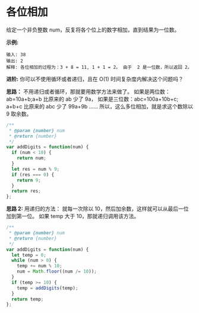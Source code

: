 # 各位相加

给定一个非负整数 num，反复将各个位上的数字相加，直到结果为一位数。

**示例:**

```
输入: 38
输出: 2
解释: 各位相加的过程为：3 + 8 = 11, 1 + 1 = 2。 由于  2 是一位数，所以返回 2。
```

**进阶:**
你可以不使用循环或者递归，且在 O(1) 时间复杂度内解决这个问题吗？

**思路：**
不用递归或者循环，那就要用数学方法来做了。
如果是两位数：ab=10a+b;a+b 比原来的 ab 少了 9a，
如果是三位数：abc=100a+10b+c; a+b+c 比原来的 abc 少了 99a+9b
……
所以，这么多位相加，就是求这个数除以 9 取余数。

```js
/**
 * @param {number} num
 * @return {number}
 */
var addDigits = function(num) {
  if (num < 10) {
    return num;
  }
  let res = num % 9;
  if (res === 0) {
    return 9;
  }
  return res;
};
```

**思路 2:**
用递归的方法：
就每一次除以 10，然后加余数，这样就可以从最后一位加到第一位。
如果 temp 大于 10，那就递归调用该方法。

```js
/**
 * @param {number} num
 * @return {number}
 */
var addDigits = function(num) {
  let temp = 0;
  while (num > 0) {
    temp += num % 10;
    num = Math.floor((num /= 10));
  }
  if (temp >= 10) {
    temp = addDigits(temp);
  }
  return temp;
};
```
